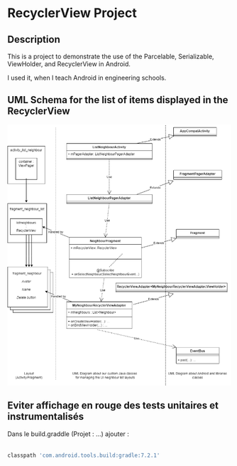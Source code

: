 # RecyclerView Project

## Description

This is a project to demonstrate the use of the Parcelable, Serializable, ViewHolder, and RecyclerView in Android.

I used it, when I teach Android in engineering schools.

## UML Schema for the list of items displayed in the RecyclerView

![alt text](./img/uml.png "UML Schema for the list of neighbours items through RecyclerView")

## Eviter affichage en rouge des tests unitaires et instrumentalisés

Dans le build.graddle (Projet : ...) ajouter :

```gradle

classpath 'com.android.tools.build:gradle:7.2.1'
    
```
